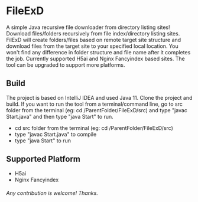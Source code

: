 # FileExD
A simple Java recursive file downloader from directory listing sites!
Download files/folders recursively from file index/directory listing sites. FilExD will create folders/files based on remote target site structure and download files from the target site to your specified local location. You won't find any difference in folder structure and file name after it completes the job.
Currently supported H5ai and Nginx Fancyindex based sites. The tool can be upgraded to support more platforms.

## Build
The project is based on IntelliJ IDEA and used Java 11. Clone the project and build.
If you want to run the tool from a terminal/command line, go to src folder from the terminal (eg: cd /ParentFolder/FileExD/src) and type "javac Start.java" and then type "java Start" to run.
- cd src folder from the terminal (eg: cd /ParentFolder/FileExD/src)
- type "javac Start.java" to compile
- type "java Start" to run

## Supported Platform
- H5ai
- Nginx Fancyindex

###### Any contribution is welcome! Thanks.



